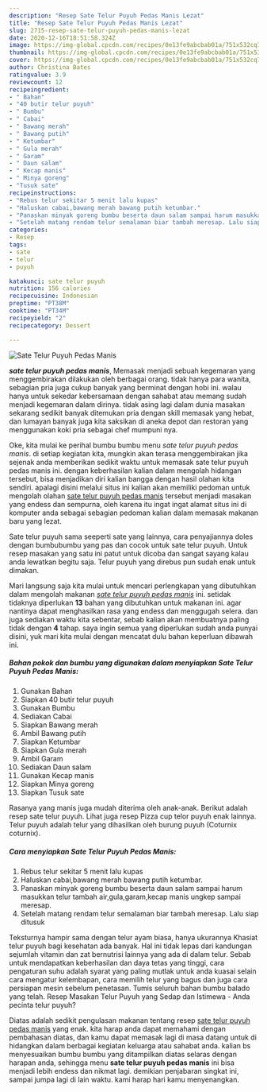 ```yaml
---
description: "Resep Sate Telur Puyuh Pedas Manis Lezat"
title: "Resep Sate Telur Puyuh Pedas Manis Lezat"
slug: 2715-resep-sate-telur-puyuh-pedas-manis-lezat
date: 2020-12-16T18:51:58.324Z
image: https://img-global.cpcdn.com/recipes/0e13fe9abcbab01a/751x532cq70/sate-telur-puyuh-pedas-manis-foto-resep-utama.jpg
thumbnail: https://img-global.cpcdn.com/recipes/0e13fe9abcbab01a/751x532cq70/sate-telur-puyuh-pedas-manis-foto-resep-utama.jpg
cover: https://img-global.cpcdn.com/recipes/0e13fe9abcbab01a/751x532cq70/sate-telur-puyuh-pedas-manis-foto-resep-utama.jpg
author: Christina Bates
ratingvalue: 3.9
reviewcount: 12
recipeingredient:
- " Bahan"
- "40 butir telur puyuh"
- " Bumbu"
- " Cabai"
- " Bawang merah"
- " Bawang putih"
- " Ketumbar"
- " Gula merah"
- " Garam"
- " Daun salam"
- " Kecap manis"
- " Minya goreng"
- "Tusuk sate"
recipeinstructions:
- "Rebus telur sekitar 5 menit lalu kupas"
- "Haluskan cabai,bawang merah bawang putih ketumbar."
- "Panaskan minyak goreng bumbu beserta daun salam sampai harum masukkan telur tambah air,gula,garam,kecap manis ungkep sampai meresap."
- "Setelah matang rendam telur semalaman biar tambah meresap. Lalu siap ditusuk"
categories:
- Resep
tags:
- sate
- telur
- puyuh

katakunci: sate telur puyuh 
nutrition: 156 calories
recipecuisine: Indonesian
preptime: "PT38M"
cooktime: "PT34M"
recipeyield: "2"
recipecategory: Dessert

---
```



![Sate Telur Puyuh Pedas Manis](https://img-global.cpcdn.com/recipes/0e13fe9abcbab01a/751x532cq70/sate-telur-puyuh-pedas-manis-foto-resep-utama.jpg)

<b><i>sate telur puyuh pedas manis</i></b>, Memasak menjadi sebuah kegemaran yang menggembirakan dilakukan oleh berbagai orang. tidak hanya para wanita, sebagian pria juga cukup banyak yang berminat dengan hobi ini. walau hanya untuk sekedar kebersamaan dengan sahabat atau memang sudah menjadi kegemaran dalam dirinya. tidak asing lagi dalam dunia masakan sekarang sedikit banyak ditemukan pria dengan skill memasak yang hebat, dan lumayan banyak juga kita saksikan di aneka depot dan restoran yang menggunakan koki pria sebagai chef mumpuni nya.

Oke, kita mulai ke perihal bumbu bumbu menu <i>sate telur puyuh pedas manis</i>. di setiap kegiatan kita, mungkin akan terasa menggembirakan jika sejenak anda memberikan sedikit waktu untuk memasak sate telur puyuh pedas manis ini. dengan keberhasilan kalian dalam mengolah hidangan tersebut, bisa menjadikan diri kalian bangga dengan hasil olahan kita sendiri. apalagi disini melalui situs ini kalian akan memiliki pedoman untuk mengolah olahan <u>sate telur puyuh pedas manis</u> tersebut menjadi masakan yang endess dan sempurna, oleh karena itu ingat ingat alamat situs ini di komputer anda sebagai sebagian pedoman kalian dalam memasak makanan baru yang lezat.

Sate telur puyuh sama seeperti sate yang lainnya, cara penyajiannya doles dengan bumbubumbu yang pas dan cocok untuk sate telur puyuh. Untuk resep masakan yang satu ini patut untuk dicoba dan sangat sayang kalau anda lewatkan begitu saja. Telur puyuh yang direbus pun sudah enak untuk dimakan.


Mari langsung saja kita mulai untuk mencari perlengkapan yang dibutuhkan dalam mengolah makanan <u><i>sate telur puyuh pedas manis</i></u> ini. setidak tidaknya diperlukan <b>13</b> bahan yang dibutuhkan untuk makanan ini. agar nantinya dapat menghasilkan rasa yang endess dan menggugah selera. dan juga sediakan waktu kita sebentar, sebab kalian akan membuatnya paling tidak dengan <b>4</b> tahap. saya ingin semua yang diperlukan sudah anda punyai disini, yuk mari kita mulai dengan mencatat dulu bahan keperluan dibawah ini.

<!--inarticleads1-->

##### Bahan pokok dan bumbu yang digunakan dalam menyiapkan Sate Telur Puyuh Pedas Manis:

1. Gunakan  Bahan
1. Siapkan 40 butir telur puyuh
1. Gunakan  Bumbu
1. Sediakan  Cabai
1. Siapkan  Bawang merah
1. Ambil  Bawang putih
1. Siapkan  Ketumbar
1. Siapkan  Gula merah
1. Ambil  Garam
1. Sediakan  Daun salam
1. Gunakan  Kecap manis
1. Siapkan  Minya goreng
1. Siapkan Tusuk sate


Rasanya yang manis juga mudah diterima oleh anak-anak. Berikut adalah resep sate telur puyuh. Lihat juga resep Pizza cup telor puyuh enak lainnya. Telur puyuh adalah telur yang dihasilkan oleh burung puyuh (Coturnix coturnix). 

<!--inarticleads2-->

##### Cara menyiapkan Sate Telur Puyuh Pedas Manis:

1. Rebus telur sekitar 5 menit lalu kupas
1. Haluskan cabai,bawang merah bawang putih ketumbar.
1. Panaskan minyak goreng bumbu beserta daun salam sampai harum masukkan telur tambah air,gula,garam,kecap manis ungkep sampai meresap.
1. Setelah matang rendam telur semalaman biar tambah meresap. Lalu siap ditusuk


Teksturnya hampir sama dengan telur ayam biasa, hanya ukurannya Khasiat telur puyuh bagi kesehatan ada banyak. Hal ini tidak lepas dari kandungan sejumlah vitamin dan zat bernutrisi lainnya yang ada di dalam telur. Sebab untuk mendapatkan keberhasilan dan daya tetas yang tinggi, cara pengaturan suhu adalah syarat yang paling mutlak untuk anda kuasai selain cara mengatur kelembapan, cara memilih telur yang bagus dan juga cara persiapan mesin sebelum penetasan. Tumis seluruh bahan bumbu balado yang telah. Resep Masakan Telur Puyuh yang Sedap dan Istimewa - Anda pecinta telur puyuh? 

Diatas adalah sedikit pengulasan makanan tentang resep <u>sate telur puyuh pedas manis</u> yang enak. kita harap anda dapat memahami dengan pembahasan diatas, dan kamu dapat memasak lagi di masa datang untuk di hidangkan dalam berbagai kegiatan keluarga atau sahabat anda. kalian bs menyesuaikan bumbu bumbu yang ditampilkan diatas selaras dengan harapan anda, sehingga menu <b>sate telur puyuh pedas manis</b> ini bisa menjadi lebih endess dan nikmat lagi. demikian penjabaran singkat ini, sampai jumpa lagi di lain waktu. kami harap hari kamu menyenangkan.
